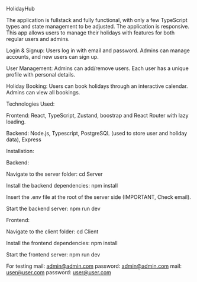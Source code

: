 HolidayHub

The application is fullstack and fully functional, with only a few TypeScript types and state management to be adjusted. The application is responsive.
This app allows users to manage their holidays with features for both regular users and admins.

  Login & Signup: Users log in with email and password. Admins can manage accounts, and new users can sign up.

  User Management: Admins can add/remove users. Each user has a unique profile with personal details.

   Holiday Booking: Users can book holidays through an interactive calendar. Admins can view all bookings.

Technologies Used:

  Frontend: React, TypeScript, Zustand, boostrap and React Router with lazy loading.

  Backend: Node.js, Typescript, PostgreSQL (used to store user and holiday data), Express

Installation:

  Backend:

   Navigate to the server folder:
   cd Server

   Install the backend dependencies:
   npm install

   Insert the .env file at the root of the server side (IMPORTANT, Check email).

   Start the backend server:
   npm run dev

  Frontend:

   Navigate to the client folder:
   cd Client

   Install the frontend dependencies:
   npm install

   Start the frontend server:
   npm run dev

  For testing 
  mail: admin@admin.com password: admin@admin.com
  mail: user@user.com password: user@user.com
